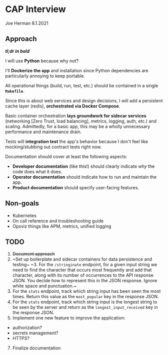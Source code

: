 # CAP Interview
Joe Herman
8.1.2021

## Approach
***tl;dr in bold***

I will use **Python** because why not?

I'll **Dockerize the app** and installation since Python dependencies are particularly annoying to keep portable.

All operational things (build, run, test, etc.) should be contained in a single **`Makefile`**.

Since this is about web services and design decisions, I will add a persistent cache layer (redis), **orchestrated via Docker Compose**.

Basic container orchestration **lays groundwork for sidecar services** (networking [Zero Trust, load balancing], metrics, logging, auth, etc.) and scaling. Admittedly, for a basic app, this may be a wholly unnecessary performance and maintenance drain.

Tests will **integration test** the app's behavior because I don't feel like mocking/stubbing out contract tests right now.

Documentation should cover at least the following aspects:
* **Developer documentation** (like this!) should clearly indicate _why_ the code does what it does.
* **Operator documentation** should indicate how to run and maintain the app.
* **Product documentation** should specify user-facing features.

## Non-goals

* Kubernetes
* On call reference and troubleshooting guide
* Opsviz things like APM, metrics, unified logging

## TODO
1. ~~Document approach~~
2. ~Set up boilerplate and sidecar containers for data persistence and testing~
~3. For the `/stringinate` endpoint, for a given input string we need to find the character that occurs most frequently and add that character, along with its number of occurrences to the API response JSON. You decide how to represent this in the JSON response.  Ignore white space and punctuation.~
4. For the `stats` endpoint, track which string input has been seen the most times. Return this value as the `most_popular` key in the response JSON.
5. For the `stats` endpoint, track which string input is the longest string to be seen by the server and return as the `longest_input_received` key in the response JSON.
6. Implement one new feature to improve the application:
  * authorization?
  * secrets management?
  * HTTPS?
7. Finalize documentation

